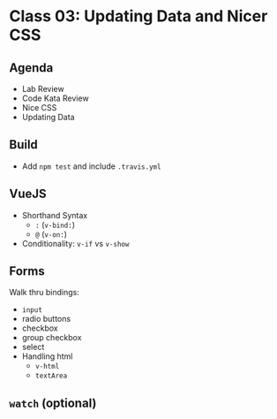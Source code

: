 Class 03: Updating Data and Nicer CSS
===

## Agenda

* Lab Review
* Code Kata Review
* Nice CSS
* Updating Data

## Build

* Add `npm test` and include `.travis.yml`

## VueJS

* Shorthand Syntax
    * `:` (`v-bind:`)
    * `@` (`v-on:`)
* Conditionality: `v-if` vs `v-show` 

## Forms

Walk thru bindings:

* `input`
* radio buttons
* checkbox
* group checkbox
* select
* Handling html
  * `v-html`
  * `textArea`

## `watch` (optional)